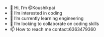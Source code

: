 - 👋 Hi, I’m @Koushikpai
- 👀 I’m interested in coding
- 🌱 I’m currently learning engineering
- 💞️ I’m looking to collaborate on coding skills 
- 📫 How to reach me contact:6363479360

<!---
Koushikpai/Koushikpai is a ✨ special ✨ repository because its `README.md` (this file) appears on your GitHub profile.
You can click the Preview link to take a look at your changes.
--->
